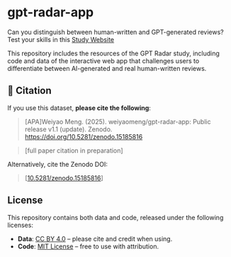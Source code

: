 # gpt-radar-app

Can you distinguish between human-written and GPT-generated reviews? Test your skills in this [Study Website](https://sites.google.com/view/gpt-radar)

This repository includes the resources of the GPT Radar study, including code and data of the interactive web app that challenges users to differentiate between AI-generated and real human-written reviews.

## 📄 Citation

If you use this dataset, **please cite the following**:

> [APA]Weiyao Meng. (2025). weiyaomeng/gpt-radar-app: Public release v1.1 (update). Zenodo. https://doi.org/10.5281/zenodo.15185816

> [full paper citation in preparation]  

Alternatively, cite the Zenodo DOI:
> [[10.5281/zenodo.15185816](https://doi.org/10.5281/zenodo.15185816)]

## License

This repository contains both data and code, released under the following licenses:

- **Data**: [CC BY 4.0](https://creativecommons.org/licenses/by/4.0/) – please cite and credit when using.
- **Code**: [MIT License](https://opensource.org/licenses/MIT) – free to use with attribution.

